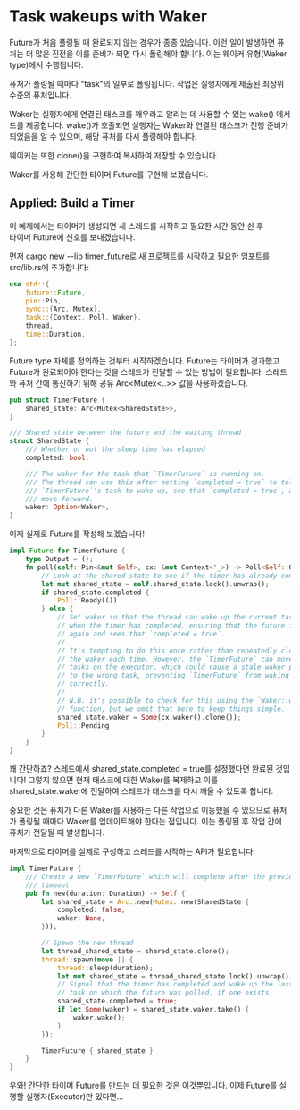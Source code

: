 # Task wakeups with Waker

Future가 처음 폴링될 때 완료되지 않는 경우가 종종 있습니다. 이런 일이 발생하면 퓨처는 더 많은 진전을 이룰 준비가 되면 다시 폴링해야 합니다. 이는 웨이커 유형(Waker type)에서
수행됩니다.

퓨처가 폴링될 때마다 "task"의 일부로 폴링됩니다. 작업은 실행자에게 제출된 최상위 수준의
퓨처입니다.

Waker는 실행자에게 연결된 태스크를 깨우라고 알리는 데 사용할 수 있는 wake() 메서드를
제공합니다. wake()가 호출되면 실행자는 Waker와 연결된 태스크가 진행 준비가 되었음을 알 수
있으며, 해당 퓨처를 다시 폴링해야 합니다.

웨이커는 또한 clone()을 구현하여 복사하여 저장할 수 있습니다.

Waker를 사용해 간단한 타이머 Future를 구현해 보겠습니다.

## Applied: Build a Timer

이 예제에서는 타이머가 생성되면 새 스레드를 시작하고 필요한 시간 동안 쉰 후  
타이머 Future에 신호를 보내겠습니다.

먼저 cargo new --lib timer_future로 새 프로젝트를 시작하고 필요한 임포트를
src/lib.rs에 추가합니다:

```rust
use std::{
    future::Future,
    pin::Pin,
    sync::{Arc, Mutex},
    task::{Context, Poll, Waker},
    thread,
    time::Duration,
};
```

Future type 자체를 정의하는 것부터 시작하겠습니다. Future는 타이머가 경과했고 Future가
완료되어야 한다는 것을 스레드가 전달할 수 있는 방법이 필요합니다. 스레드와 퓨처 간에
통신하기 위해 공유 Arc<Mutex<..>> 값을 사용하겠습니다.

```rust
pub struct TimerFuture {
    shared_state: Arc<Mutex<SharedState>>,
}

/// Shared state between the future and the waiting thread
struct SharedState {
    /// Whether or not the sleep time has elapsed
    completed: bool,

    /// The waker for the task that `TimerFuture` is running on.
    /// The thread can use this after setting `completed = true` to tell
    /// `TimerFuture`'s task to wake up, see that `completed = true`, and
    /// move forward.
    waker: Option<Waker>,
}
```

이제 실제로 Future를 작성해 보겠습니다!

```rust
impl Future for TimerFuture {
    type Output = ();
    fn poll(self: Pin<&mut Self>, cx: &mut Context<'_>) -> Poll<Self::Output> {
        // Look at the shared state to see if the timer has already completed.
        let mut shared_state = self.shared_state.lock().unwrap();
        if shared_state.completed {
            Poll::Ready(())
        } else {
            // Set waker so that the thread can wake up the current task
            // when the timer has completed, ensuring that the future is polled
            // again and sees that `completed = true`.
            //
            // It's tempting to do this once rather than repeatedly cloning
            // the waker each time. However, the `TimerFuture` can move between
            // tasks on the executor, which could cause a stale waker pointing
            // to the wrong task, preventing `TimerFuture` from waking up
            // correctly.
            //
            // N.B. it's possible to check for this using the `Waker::will_wake`
            // function, but we omit that here to keep things simple.
            shared_state.waker = Some(cx.waker().clone());
            Poll::Pending
        }
    }
}
```

꽤 간단하죠? 스레드에서 shared_state.completed = true를 설정했다면 완료된 것입니다! 그렇지
않으면 현재 태스크에 대한 Waker를 복제하고 이를 shared_state.waker에 전달하여 스레드가 
태스크를 다시 깨울 수 있도록 합니다.

중요한 것은 퓨처가 다른 Waker를 사용하는 다른 작업으로 이동했을 수 있으므로 퓨처가 폴링될 
때마다 Waker를 업데이트해야 한다는 점입니다. 이는 폴링된 후 작업 간에 퓨처가 전달될 때
발생합니다.

마지막으로 타이머를 실제로 구성하고 스레드를 시작하는 API가 필요합니다:
```rust
impl TimerFuture {
    /// Create a new `TimerFuture` which will complete after the provided
    /// timeout.
    pub fn new(duration: Duration) -> Self {
        let shared_state = Arc::new(Mutex::new(SharedState {
            completed: false,
            waker: None,
        }));

        // Spawn the new thread
        let thread_shared_state = shared_state.clone();
        thread::spawn(move || {
            thread::sleep(duration);
            let mut shared_state = thread_shared_state.lock().unwrap();
            // Signal that the timer has completed and wake up the last
            // task on which the future was polled, if one exists.
            shared_state.completed = true;
            if let Some(waker) = shared_state.waker.take() {
                waker.wake();
            }
        });

        TimerFuture { shared_state }
    }
}
```
우와! 간단한 타이머 Future를 만드는 데 필요한 것은 이것뿐입니다. 이제 Future를 실행할
실행자(Executor)만 있다면...








